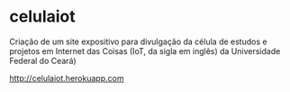 # celulaiot
Criação de um site expositivo para divulgação da célula de estudos e projetos em Internet das Coisas (IoT, da sigla em inglês) da Universidade Federal do Ceará)

http://celulaiot.herokuapp.com
